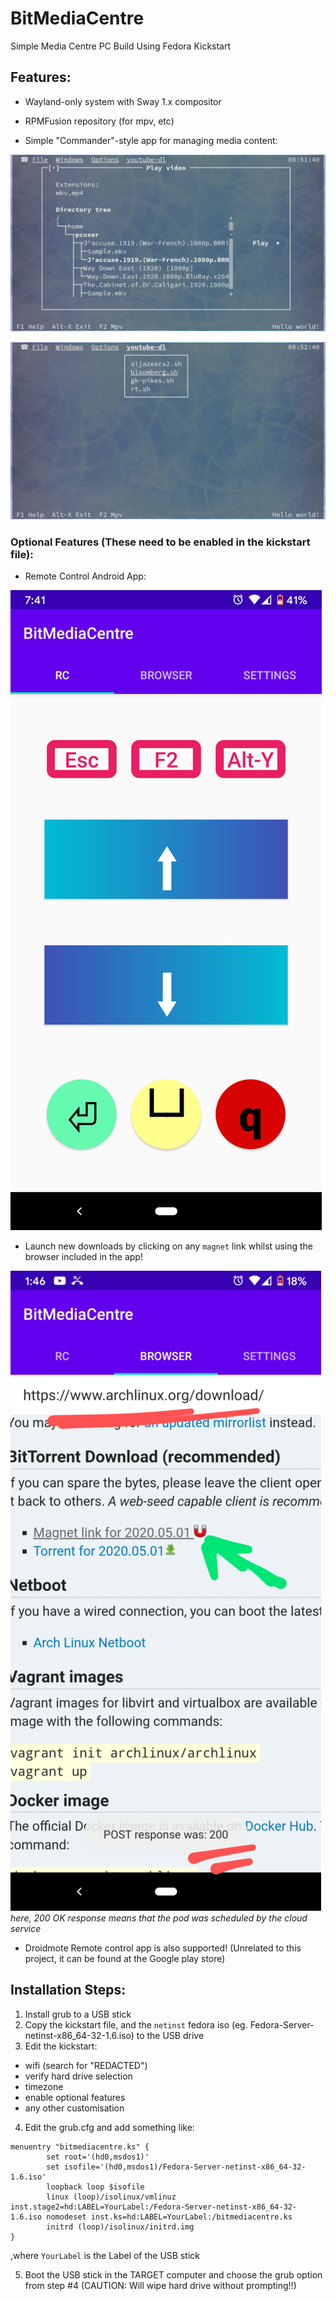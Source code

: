 # BitMediaCentre
Simple Media Centre PC Build Using Fedora Kickstart



## Features:

  * Wayland-only system with Sway 1.x compositor

  * RPMFusion repository (for mpv, etc)

  * Simple "Commander"-style app for managing media content:

![mymc-mpv.png](mymc-mpv.png) 



![mymc-youtube-dl.png](mymc-youtube-dl.png)

### Optional Features (These need to be enabled in the kickstart file):
  * Remote Control Android App:

![resize_Screenshot_20200517-074115.png](resize_Screenshot_20200517-074115.png)

  * Launch new downloads by clicking on any `magnet` link whilst using the browser included in the app!
    
![resize_Screenshot_20200517-134658.png](resize_Screenshot_20200517-134658.png)
*here, 200 OK response means that the pod was scheduled by the cloud service*

  * Droidmote Remote control app is also supported! (Unrelated to this project, it can be found at the Google play store)

## Installation Steps:

1. Install grub to a USB stick
2. Copy the kickstart file, and the `netinst` fedora iso (eg. Fedora-Server-netinst-x86_64-32-1.6.iso) to the USB drive
3. Edit the kickstart:
  - wifi (search for "REDACTED")
  - verify hard drive selection
  - timezone
  - enable optional features
  - any other customisation
4. Edit the grub.cfg and add something like:
```
menuentry "bitmediacentre.ks" {
        set root='(hd0,msdos1)'
        set isofile='(hd0,msdos1)/Fedora-Server-netinst-x86_64-32-1.6.iso'
        loopback loop $isofile
        linux (loop)/isolinux/vmlinuz inst.stage2=hd:LABEL=YourLabel:/Fedora-Server-netinst-x86_64-32-1.6.iso nomodeset inst.ks=hd:LABEL=YourLabel:/bitmediacentre.ks
        initrd (loop)/isolinux/initrd.img
}
```
,where `YourLabel` is the Label of the USB stick

5. Boot the USB stick in the TARGET computer and choose the grub option from step #4 (CAUTION: Will wipe hard drive without prompting!!)


